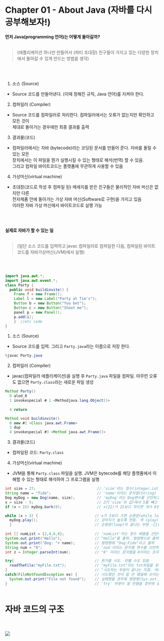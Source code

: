 # Chapter 01 - About Java (자바를 다시 공부해보자!)



**먼저 Java(programming 언어)는 어떻게 돌아갈까?**<br>
<br>
> (애플리케이션 하나만 만들어서 (파티 초대장) 친구들이 가지고 있는 다양한 장치에서 돌아갈 수 있게 만드는 방법을 생각)
<br>
<br>

1. 소스 (Source)<br>
* Source 코드를 만들어낸다. (이때 정해진 규칙, Java 언어)를 지켜야 한다. </ul>

2. 컴파일러 (Compiler)<br>
* Source 코드를 컴파일러로 처리한다. 컴파일러에서는 오류가 없는지만 확인하고 모든 것이<br> 제대로 돌아가는 경우에만 최종 결과를 출력

3. 결과물(코드)<br>
* 컴파일러에서는 자바 (bytecode)라는 코딩된 문서를 만들어 준다. 자바를 돌릴 수 있는 모든 <br>
장치에서는 이 파일을 뭔가 실행시킬 수 있는 형태로 해석(번역) 할 수 있음.<br>
그리고 컴파일 바이트코드는 플랫폼에 무관하게 사용할 수 있음

4. 가상머신(virtual machine)<br>
* 초대장(코드로 작성 후 컴파일 된) 메세지를 받은 친구들은 물리적인 자바 머신은 없지만 다른<br>
전자제품 안에 돌아가는 가상 자바 머신(Software로 구현)을 가지고 있음<br>
이러한 자바 가상 머신에서 바이트코드로 실행 가능

<br>
<br>

**실제로 자바가 할 수 있는 일** 
<br>
<br>
> (일단 소스 코드를 입력하고 javac 컴파일러로 컴파일한 다음, 컴파일된 바이트코드를 자바가상머신(JVM)에서 실행)
<br>
<br>

```java
import java.awt.*;
import java.awt.event.*;
class Party {
  public void buildinvite() {
    Frame f = new Frame();
    Label l = new Label("Party at Tim's");
    Button b = new Button("You bet");
    Button c = new Button("Shoot me");
    panel p = new Panel();
    p.add(i);
    }  //etc code
}
```

1. 소스 (Source)<br>
* Source 코드를 입력. 그리고 <code>Party.java</code>라는 이름으로 저장 한다. 

```java
%javac Party.java
```

2. 컴파일러 (Compiler)<br>
* javac(컴파일러 애플리케이션)을 실행 후 <code>Party.java</code> 파일을 컴파일. 아무런 오류도 없으면 <code>Party.class</code>라는 새로운 파일 생성

```java
Method Party()
  0 alod_0
  1 invokespecial # 1 <Methodjava.lang.Object()>
  
  4 return

Method void buildinvite()
  0 new #2 <Class java.awt.Frame>
  3 dup
  4 invokespecial #3 <Method java.awt.Frame()>
```

3. 결과물(코드)<br>
* 컴파일된 코드: <code>Party.class</code> <br>

4. 가상머신(virtual machine)<br>
* JVM을 통해 <code>Party.class</code> 파일을 실행. JVM은 bytecode를 해당 플랫폼에서 이해할 수 있는 형태로 해석하여 그 프로그램을 실행


```java
int size = 27;                            // 'size'라는 정수(integer,int) 변수(variable)을 선언하고 27을 대입
String name = "fido";                     // 'name'이라는 문자열(String) 변수를 선언하고 "fido" 라는 값을 대입 
Dog myDog = new Dog(name, size);          // 'myDog'라는 Dog변수를 선언하고 'name', 'size'를 써서 새로운 Dog 객체 만듬
x = size - 5;                             // 27('size'의 값)에서 5를 빼고 'x'라는 변수에 대입
if (x < 15) myDog.bark(8);                // x(22)가 15보다 작으면 개가 8번 짖도록 함

while (x > 3) {                          // x가 3보다 크면 순환문(while loop)을 돌림.
  myDog.play();                          // 강아지가 놀도록 만듬. 즉 (play() method를 실행)
  }                                      // 순환문(loop)이 끝나는 부분 -{}안에 있는 것들이 조건에 따라 반복됨
  
int [] numList = {2,4,6,8};              // 'numList'라는 정수 배열을 선언하고 2,4,6,8을 집어넣음
System.out.print("Hello");               // "Hello"를 출력. 명령행으로 출력예상
System.out.print("Dog: "+ name);         // 명령행에 "Dog:Fido"라고 출력
String num = "8";                        // 'num'이라는 문자열 변수를 선언하고 "8"이라는 값을 대입
int z = Integer.parseInt(num);           // "8" 이라는 문자열을 8이라는 숫자 값으로 변환(parsing).

try{                                     // 뭔가를 시도. 안됄 수도 있음
  readTheFile("myFile.txt");             // "myFile.txt"라는 txt파일을 읽는다.
}                                        // "시도하는 부분이 끝나는 지점. 여러가지를 함께 시도할 수도 있음
catch(FileNotFoundException ex) {        // 시도했던 것이 잘 안 됐을때 쓰이는 부분
  System.out.print("File not found");    // 실패했을 경우에 명령행(Sys.out.print)에 "File not found"를 출력, 파일을 찾을 수 없다는 뜻 
}                                        // 'try' 부분이 잘 안됐을 경우에 실행할 내용이 끝났나 봄
  

```

<h1> 자바 코드의 구조 </h1>
<br>
<br>
<image src=! "https://user-images.githubusercontent.com/56021593/76533464-730b3e00-64bb-11ea-8436-f6b1f9dbe648.JPG" > 
